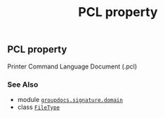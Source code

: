 ﻿---
title: PCL property
second_title: GroupDocs.Signature for Python via .NET API References
description: 
type: docs
url: /python-net/groupdocs.signature.domain/filetype/pcl/
is_root: false
weight: 340
---

## PCL property


Printer Command Language Document (.pcl)

### See Also
* module [`groupdocs.signature.domain`](../../)
* class [`FileType`](/signature/python-net/groupdocs.signature.domain/filetype)
